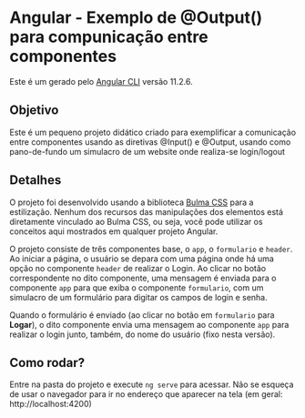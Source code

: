 # Angular - Exemplo de @Output() para compunicação entre componentes
Este é um gerado pelo [Angular CLI](https://github.com/angular/angular-cli) versão 11.2.6.

## Objetivo 

Este é um pequeno projeto didático criado para exemplificar a comunicação entre componentes usando as diretivas @Input() e @Output, usando como pano-de-fundo um simulacro de um website onde realiza-se login/logout

## Detalhes

O projeto foi desenvolvido usando a biblioteca [Bulma CSS](https://bulma.io/) para a estilização. Nenhum dos recursos das manipulações dos elementos está diretamente vinculado ao Bulma CSS, ou seja, você pode utilizar os conceitos aqui mostrados em qualquer projeto Angular.

O projeto consiste de três componentes base, o `app`, o `formulario` e `header`. Ao iniciar a página, o usuário se depara com uma página onde há uma opção no componente `header` de realizar o Login. Ao clicar no botão correspondente no dito componente, uma mensagem é enviada para o componente `app` para que exiba o componente `formulario`, com um simulacro de um formulário para digitar os campos de login e senha.

Quando o formulário é enviado (ao clicar no botão em `formulario` para **Logar**), o dito componente envia uma mensagem ao componente `app` para realizar o login junto, também, do nome do usuário (fixo nesta versão).


## Como rodar?

Entre na pasta do projeto e execute `ng serve` para acessar. Não se esqueça de usar o navegador para ir no endereço que aparecer na tela (em geral: http://localhost:4200)